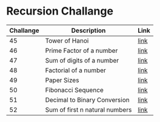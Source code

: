 # Recursion Challange

| Challange | Description | Link|
|--- |--- |--- |
| 45 | Tower of Hanoi | [link](45_tower_of_hanoi.c) |
| 46 | Prime Factor of a number | [link](46_prime_factor.c) |
| 47 | Sum of digits of a number | [link](47_sum_of_digits.c) |
| 48 | Factorial of a number | [link](48_factorial.c) |
| 49 | Paper Sizes | [link](49_paper_size.c) |
| 50 | Fibonacci Sequence | [link](50_fibonacci_sequence.c) |
| 51 | Decimal to Binary Conversion | [link](51_decimal_to_binary.c) |
| 52 | Sum of first n natural numbers | [link](52_sum_of_first_n_natural.c) |
